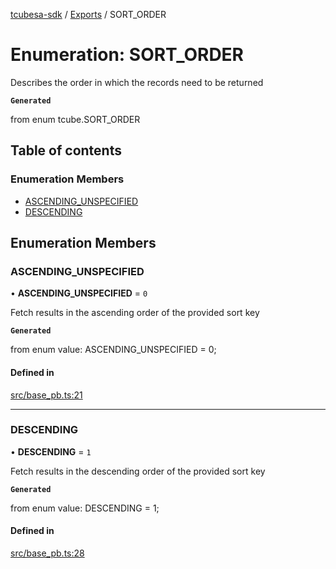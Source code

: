 [tcubesa-sdk](../README.md) / [Exports](../modules.md) / SORT\_ORDER

# Enumeration: SORT\_ORDER

Describes the order in which the records need to be returned

**`Generated`**

from enum tcube.SORT_ORDER

## Table of contents

### Enumeration Members

- [ASCENDING\_UNSPECIFIED](SORT_ORDER.md#ascending_unspecified)
- [DESCENDING](SORT_ORDER.md#descending)

## Enumeration Members

### ASCENDING\_UNSPECIFIED

• **ASCENDING\_UNSPECIFIED** = ``0``

Fetch results in the ascending order of the provided sort key

**`Generated`**

from enum value: ASCENDING_UNSPECIFIED = 0;

#### Defined in

[src/base_pb.ts:21](https://github.com/TCUBEAI-TECHNOLOGIES-PRIVATE-LIMITED/ts-sdk/blob/d89536e/src/base_pb.ts#L21)

___

### DESCENDING

• **DESCENDING** = ``1``

Fetch results in the descending order of the provided sort key

**`Generated`**

from enum value: DESCENDING = 1;

#### Defined in

[src/base_pb.ts:28](https://github.com/TCUBEAI-TECHNOLOGIES-PRIVATE-LIMITED/ts-sdk/blob/d89536e/src/base_pb.ts#L28)
